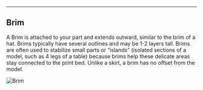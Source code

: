 ---
## Brim

A Brim is attached to your part and extends outward, similar to the brim of a hat. Brims typically have several outlines and may be 1-2 layers tall. Brims are often used to stabilize small parts or “islands” (isolated sections of a model, such as 4 legs of a table) because brims help these delicate areas stay connected to the print bed. Unlike a skirt, a brim has no offset from the model.

![Brim](https://github.com/PRINTR3D/documentation/blob/master/katana/img/BBrim.JPG)
